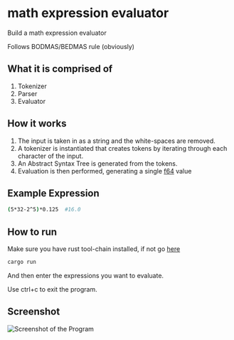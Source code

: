 # math expression evaluator

Build a math expression evaluator

Follows BODMAS/BEDMAS rule (obviously)

## What it is comprised of

1. Tokenizer
2. Parser
3. Evaluator

## How it works

1. The input is taken in as a string and the white-spaces are removed.
2. A tokenizer is instantiated that creates tokens by iterating through each character of the input.
3. An Abstract Syntax Tree is generated from the tokens.
4. Evaluation is then performed, generating a single [f64](https://doc.rust-lang.org/std/primitive.f64.html) value

## Example Expression

```sh
(5*32-2^5)*0.125  #16.0
```

## How to run

Make sure you have rust tool-chain installed, if not go [here](https://rustup.rs/)

```sh
cargo run
```

And then enter the expressions you want to evaluate.

Use <kdb>ctrl+c</kbd> to exit the program.

## Screenshot

![Screenshot of the Program](https://i.imgur.com/WdCMNJN.png)